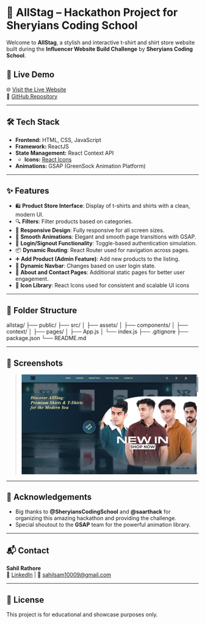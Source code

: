 # 🦌 AllStag – Hackathon Project for Sheryians Coding School

Welcome to **AllStag**, a stylish and interactive t-shirt and shirt store website built during the **Influencer Website Build Challenge** by **Sheryians Coding School**.

## 🚀 Live Demo

🌐 [Visit the Live Website](https://allstag-apparels.vercel.app/)  
🔗 [GitHub Repository](https://github.com/sahil-Rathore10/Allstag-website)

---

## 🛠️ Tech Stack

- **Frontend:** HTML, CSS, JavaScript
- **Framework:** ReactJS
- **State Management:** React Context API
- - **Icons:** [React Icons](https://react-icons.github.io/react-icons/)
- **Animations:** GSAP (GreenSock Animation Platform)

---

## ✨ Features

- 🛍️ **Product Store Interface**: Display of t-shirts and shirts with a clean, modern UI.
- 🔍 **Filters**: Filter products based on categories.
- 📱 **Responsive Design**: Fully responsive for all screen sizes.
- 🌈 **Smooth Animations**: Elegant and smooth page transitions with GSAP.
- 👤 **Login/Signout Functionality**: Toggle-based authentication simulation.
- 📦 **Dynamic Routing**: React Router used for navigation across pages.
- ➕ **Add Product (Admin Feature)**: Add new products to the listing.
- 🧭 **Dynamic Navbar**: Changes based on user login state.
- 📄 **About and Contact Pages**: Additional static pages for better user engagement.
- 🎨 **Icon Library**: React Icons used for consistent and scalable UI icons


---

## 📁 Folder Structure

allstag/
├── public/
├── src/
│ ├── assets/
│ ├── components/
│ ├── context/
│ ├── pages/
│ ├── App.js
│ └── index.js
├── .gitignore
├── package.json
└── README.md

---

## 📸 Screenshots

> ![Website Preview](https://github.com/sahil-Rathore10/Allstag-website/blob/main/src/assets/preview.png)

---

## 🤝 Acknowledgements

- Big thanks to **@SheryiansCodingSchool** and **@saarthack** for organizing this amazing hackathon and providing the challenge.
- Special shoutout to the **GSAP** team for the powerful animation library.

---

## 📬 Contact

**Sahil Rathore**  
🔗 [LinkedIn](https://www.linkedin.com/in/sahilrathore109/) | 📧 sahilsam10009@gmail.com

---

## 📜 License

This project is for educational and showcase purposes only.
